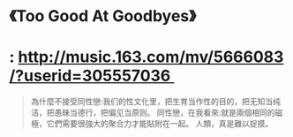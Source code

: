 # 《Too Good At Goodbyes》
# : http://music.163.com/mv/5666083/?userid=305557036 
>為什麼不接受同性戀:我们的性文化里，把生育当作性的目的，把无知当纯洁，把愚昧当德行，把偏见当原则。
>同性戀，在我看來:就是兩個相同的磁極，它們需要很強大的聚合力才能貼附在一起。
>人類，真是難以捉摸。
